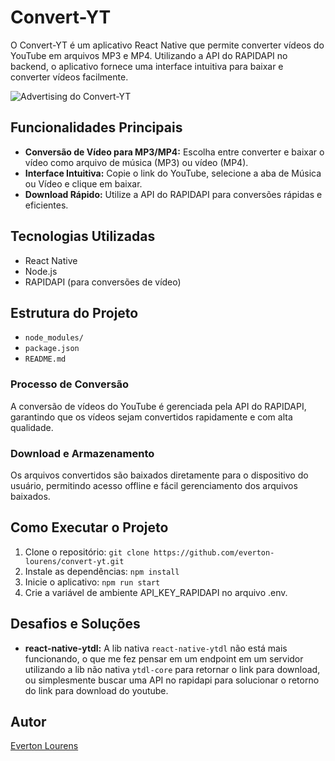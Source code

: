 # Convert-YT

O Convert-YT é um aplicativo React Native que permite converter vídeos do YouTube em arquivos MP3 e MP4. Utilizando a API do RAPIDAPI no backend, o aplicativo fornece uma interface intuitiva para baixar e converter vídeos facilmente.

![Advertising do Convert-YT](path/to/your/image.png)

## Funcionalidades Principais
- **Conversão de Vídeo para MP3/MP4:** Escolha entre converter e baixar o vídeo como arquivo de música (MP3) ou vídeo (MP4).
- **Interface Intuitiva:** Copie o link do YouTube, selecione a aba de Música ou Vídeo e clique em baixar.
- **Download Rápido:** Utilize a API do RAPIDAPI para conversões rápidas e eficientes.

## Tecnologias Utilizadas

- React Native
- Node.js
- RAPIDAPI (para conversões de vídeo)

## Estrutura do Projeto

- `node_modules/`
- `package.json`
- `README.md`

### Processo de Conversão

A conversão de vídeos do YouTube é gerenciada pela API do RAPIDAPI, garantindo que os vídeos sejam convertidos rapidamente e com alta qualidade.

### Download e Armazenamento

Os arquivos convertidos são baixados diretamente para o dispositivo do usuário, permitindo acesso offline e fácil gerenciamento dos arquivos baixados.

## Como Executar o Projeto

1. Clone o repositório: `git clone https://github.com/everton-lourens/convert-yt.git`
2. Instale as dependências: `npm install`
3. Inicie o aplicativo: `npm run start`
4. Crie a variável de ambiente API_KEY_RAPIDAPI no arquivo .env.

## Desafios e Soluções

- **react-native-ytdl:** A lib nativa `react-native-ytdl` não está mais funcionando, o que me fez pensar em um endpoint em um servidor utilizando a lib não nativa `ytdl-core` para retornar o link para download, ou simplesmente buscar uma API no rapidapi para solucionar o retorno do link para download do youtube.

## Autor

[Everton Lourens](https://github.com/everton-lourens)
